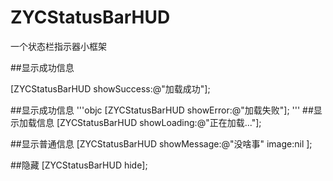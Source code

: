 # ZYCStatusBarHUD
一个状态栏指示器小框架

##显示成功信息

[ZYCStatusBarHUD showSuccess:@"加载成功"];

##显示成功信息
'''objc
[ZYCStatusBarHUD showError:@"加载失败"];
'''
##显示加载信息
[ZYCStatusBarHUD showLoading:@"正在加载..."];

##显示普通信息
[ZYCStatusBarHUD showMessage:@"没啥事" image:nil ];

##隐藏
[ZYCStatusBarHUD hide];


